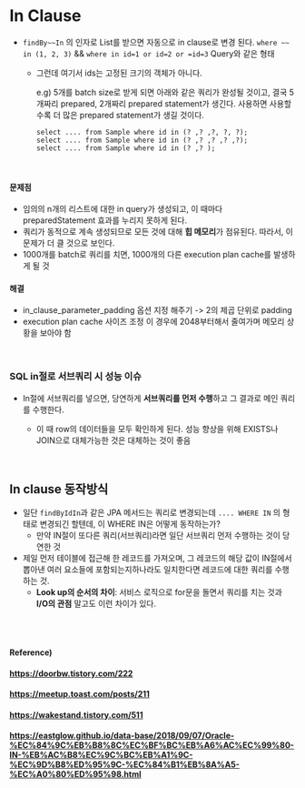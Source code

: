 # In Clause

* `findBy~~In` 의 인자로 List를 받으면 자동으로 in clause로 변경 된다.  `where ~~ in (1, 2, 3)`  && `where in id=1 or id=2 or =id=3` Query와 같은 형태

  * 그런데 여기서 ids는 고정된 크기의 객체가 아니다.

    e.g) 5개를 batch size로 받게 되면 아래와 같은 쿼리가 완성될 것이고, 결국 5개짜리 prepared, 2개짜리 prepared statement가 생긴다. 사용하면 사용할 수록 더 많은 prepared statement가 생길 것이다.

    ``` mysql
    select .... from Sample where id in (? ,? ,?, ?, ?);
    select .... from Sample where id in (? ,? ,? ,? ,?);
    select .... from Sample where id in (? ,? );
    ```


<br>

#### 문제점

* 임의의 n개의 리스트에 대한 in query가 생성되고, 이 때마다 preparedStatement 효과를 누리지 못하게 된다.
* 쿼리가 동적으로 계속 생성되므로 모든 것에 대해 **힙 메모리**가 점유된다. 따라서, 이 문제가 더 클 것으로 보인다.
* 1000개를 batch로 쿼리를 치면, 1000개의 다른 execution plan cache를 발생하게 될 것

#### 해결

* in_clause_parameter_padding 옵션 지정 해주기 -> 2의 제곱 단위로 padding
* execution plan cache 사이즈 조정 이 경우에 2048부터해서 줄여가며 메모리 상황을 보아야 함

<br>

### SQL in절로 서브쿼리 시 성능 이슈

* In절에 서브쿼리를 넣으면, 당연하게 **서브쿼리를 먼저 수행**하고 그 결과로 메인 쿼리를 수행한다.

  * 이 때 row의 데이터들을 모두 확인하게 된다. 성능 향상을 위해 EXISTS나 JOIN으로 대체가능한 것은 대체하는 것이 좋음


<br>

## In clause 동작방식

* 일단 `findByIdIn`과 같은 JPA 메서드는 쿼리로 변경되는데 `.... WHERE IN` 의 형태로 변경되긴 할텐데, 이 WHERE IN은 어떻게 동작하는가?
  * 만약 IN절이 또다른 쿼리(서브쿼리)라면 일단 서브쿼리 먼저 수행하는 것이 당연한 것
* 제일 먼저 테이블에 접근해 한 레코드를 가져오며, 그 레코드의 해당 값이 IN절에서 뽑아낸 여러 요소들에 포함되는지하나라도 일치한다면 레코드에 대한 쿼리를 수행하는 것. 
  * **Look up의 순서의 차이**: 서비스 로직으로 for문을 돌면서 쿼리를 치는 것과 **I/O의 관점** 말고도 이런 차이가 있다.

<br><br>

#### Reference)

#### https://doorbw.tistory.com/222

#### https://meetup.toast.com/posts/211

#### https://wakestand.tistory.com/511

#### https://eastglow.github.io/data-base/2018/09/07/Oracle-%EC%84%9C%EB%B8%8C%EC%BF%BC%EB%A6%AC%EC%99%80-IN-%EB%AC%B8%EC%9C%BC%EB%A1%9C-%EC%9D%B8%ED%95%9C-%EC%84%B1%EB%8A%A5-%EC%A0%80%ED%95%98.html

